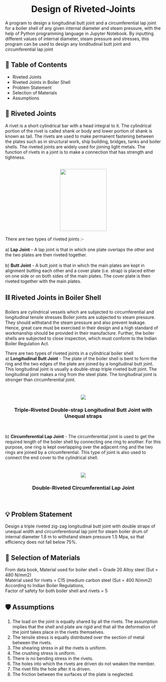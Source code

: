 <h1 "id="top" align ="center"> Design of Riveted-Joints</h1>

A program to design a longitudinal butt joint and a circumferential lap joint for a boiler shell of any given internal diameter and steam pressure, with the help of Python programming language in Jupyter Notebook. By inputting different values of internal diameter, steam pressure and stresses, this program can be used to design any londitudinal butt joint and circumferential lap joint

## :page_with_curl: Table of Contents
- Riveted Joints
- Riveted Joints in Boiler Shell
- Problem Statement
- Selection of Materials
- Assumptions

## 🔗 Riveted Joints

A rivet is a short cylindrical bar with a head integral to it. The cylindrical
portion of the rivet is called shank or body and lower portion of shank is
known as tail. The rivets are used to make permanent fastening between the
plates such as in structural work, ship building, bridges, tanks and boiler
shells. The riveted joints are widely used for joining light metals. The
function of rivets in a joint is to make a connection that has strength and
tightness.

<h2 id="top" align="center"> <img src="https://user-images.githubusercontent.com/55101825/127709839-628aec47-52d1-4331-be14-7c2341055b50.png" height="200" width="150"> </h2>

There are two types of riveted joints :- <br><br>
a) **Lap Joint** - A lap joint is that in which one plate overlaps the other and the two plates are then riveted together.<br><br>
b) **Butt Joint** - A butt joint is that in which the main plates are kept in alignment butting each other and a cover plate (i.e. strap) is placed either on one side or on both sides of the main plates. The cover plate is then riveted together with the main plates.<br>

## :chains: Riveted Joints in Boiler Shell

Boilers are cylindrical vessels which are subjected to circumferential and longitudinal tensile stresses Boiler joints are subjected to steam pressure. They should withstand the steam pressure and also prevent leakage. Hence, great care must be exercised in their design and a high standard of workmanship should be provided in their manufacture. Further, the boiler shells are subjected to close inspection, which must conform to the Indian Boiler Regulation Act. <br>

There are two types of riveted joints in a cylindrical boiler shell<br>
a) **Longitudinal Butt Joint** - The plate of the boiler shell is bent to form the ring and the two edges of the plate are joined by a longitudinal butt joint. This longitudinal joint is usually a double-strap triple riveted butt joint. The longitudinal joint makes a ring from the steel plate. The longitudinal joint is stronger than circumferential joint. <br><br>

<h3 id="top" align="center"> <img src="https://user-images.githubusercontent.com/55101825/127710554-b6307a7d-e440-48d8-bcc5-5ec9ba7ef1e8.png"> </h3>
<h3 id="top" align="center"> Triple-Riveted Double-strap Longitudinal Butt Joint with Unequal straps </h3><br>


b) **Circumferential Lap Joint** - The circumferential joint is used to get the required length of the boiler shell by connecting one ring to another. For this purpose, one ring is kept overlapping over the adjacent ring and the two rings are joined by a circumferential. This type of joint is also used to connect the end cover to the cylindrical shell.<br><br>

<h3 id="top" align="center"> <img src="https://user-images.githubusercontent.com/55101825/127710819-c04cb60a-1e9f-4888-955f-87cd2975e155.png"> </h3>
<h3 id="top" align="center"> Double-Riveted Circumferential Lap Joint </h3><br>

## :bulb: Problem Statement

Design a triple riveted zig-zag longitudinal butt joint with double straps of 
unequal width and circumferentional lap joint for steam boiler drum of 
internal diameter 1.8 m to withstand steam pressure 1.5 Mpa, so that 
efficiency does not fall below 75%.

## :nut_and_bolt: Selection of Materials

From data book, 
Material used for boiler shell = Grade 20 Alloy steel (Sut = 480 N/mm2)<br>
Material used for rivets = C15 (medium carbon steel (Sut = 400 N/mm2)<br>
According to Indian Boiler Regulations,<br>
Factor of safety for both boiler shell and rivets = 5<br>

## :shield: Assumptions 

1. The load on the joint is equally shared by all the rivets. The 
assumption implies that the shell and plate are rigid and that all the 
deformation of the joint takes place in the rivets themselves. 
2. The tensile stress is equally distributed over the section of metal 
between the rivets. 
3. The shearing stress in all the rivets is uniform. 
4. The crushing stress is uniform. 
5. There is no bending stress in the rivets. 
6. The holes into which the rivets are driven do not weaken the member. 
7. The rivet fills the hole after it is driven. 
8. The friction between the surfaces of the plate is neglected.


